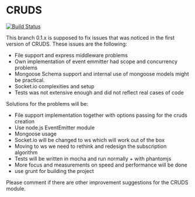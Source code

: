 CRUDS
=====

[![Build Status](https://travis-ci.org/ksnabb/cruds.png?branch=develop)](https://travis-ci.org/ksnabb/cruds)

This branch 0.1.x is supposed to fix issues that was noticed in the first version of CRUDS. These issues are the following:

 * File support and express middleware problems
 * Own implementation of event emmitter had scope and concurrency problems
 * Mongoose Schema support and internal use of mongoose models might be practical.
 * Socket.io complexities and setup
 * Tests was not extensive enough and did not reflect real cases of code

 Solutions for the problems will be:

 * File support implementation together with options passing for the cruds creation
 * Use node.js EventEmitter module
 * Mongoose usage 
 * Socket.io will be changed to ws which will work out of the box
 * Moving to ws we need to rethink and redesign the subscription algorithm
 * Tests will be written in mocha and run normally + with phantomjs
 * More focus and measurements on speed and performance will be done
 * use grunt for building the project

 Please comment if there are other improvement suggestions for the CRUDS module.


